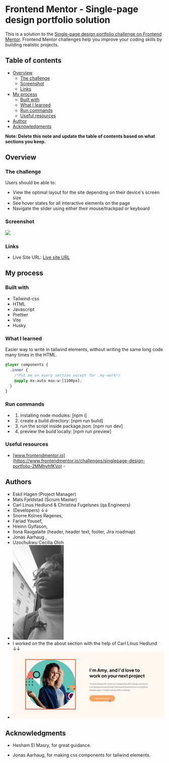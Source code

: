 # Frontend Mentor - Single-page design portfolio solution

This is a solution to the [Single-page design portfolio challenge on Frontend Mentor](https://www.frontendmentor.io/challenges/singlepage-design-portfolio-2MMhyhfKVo). Frontend Mentor challenges help you improve your coding skills by building realistic projects.

## Table of contents

- [Overview](#overview)
  - [The challenge](#the-challenge)
  - [Screenshot](#screenshot)
  - [Links](#links)
- [My process](#my-process)
  - [Built with](#built-with)
  - [What I learned](#what-i-learned)
  - [Run commands](#run-commands)
  - [Useful resources](#useful-resources)
- [Author](#author)
- [Acknowledgments](#acknowledgments)

**Note: Delete this note and update the table of contents based on what sections you keep.**

## Overview

### The challenge

Users should be able to:

- View the optimal layout for the site depending on their device's screen size
- See hover states for all interactive elements on the page
- Navigate the slider using either their mouse/trackpad or keyboard

### Screenshot

![](./screenshot/skjermbilde.png)

### Links

- Live Site URL: [Live site URL](https://industry-knowledge-ca.vercel.app)

## My process

### Built with

- Tailwind-css
- HTML
- Javascript
- Prettier
- Vite
- Husky

### What I learned

Easier way to write in tailwind elements, without writing the same long code many times in the HTML.

```css
@layer components {
  .inner {
    /*Put me on every section except for .my-work*/
    @apply mx-auto max-w-[1100px];
  }
}
```

### Run commands

- 1. installing node modules: [npm i]
- 2. create a build directory: [npm run build]
- 3. run the script inside package.json: [npm run dev]
- 4. preview the build locally: [npm run preview]

### Useful resources

- [www.frontendmentor.io](https://www.frontendmentor.io/challenges/singlepage-design-portfolio-2MMhyhfKVo) -

## Authors

- Eskil Hagen (Project Manager)
- Mats Fjeldstad (Scrum Master)
- Carl Linus Hedlund & Christina Fugelsnes (qa Engineers)
- (Developers) ↓↓ 
- Snorre Kolnes Røgenes, 
- Fariad Yousef, 
- Hreinn Gylfason, 
- Ilona Raugalaite (header, header text, footer, Jira roadmap) 
- Jonas Aarhaug , 
- Uzochukwu Cecilia Oloh 
- ![my picture!](assets/uzo.jpg)
- I worked on the the about section with the help of Carl Linus Hedlund ↓↓ 
- ![the project i worked on!](screenshot/about-section.jpg)

## Acknowledgments

- Hesham El Masry, for great guidance.

- Jonas Aarhaug, for making css components for tailwind elements.
